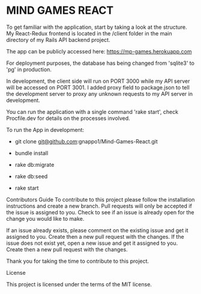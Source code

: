 # MIND GAMES REACT

To get familiar with the application, start by taking a look at the structure. My React-Redux frontend is located in the /client folder in the main directory of my Rails API backend project.

The app can be publicly accessed here: https://mp-games.herokuapp.com

For deployment purposes, the database has being changed from 'sqlite3' to 'pg' in production.

In development, the client side will run on PORT 3000 while my API server will be accessed on PORT 3001.
I added proxy field to package.json to tell the development server to proxy any unknown requests to my API server in development.

You can run the application with a single command 'rake start', check Procfile.dev for details on the processes involved.


To run the App in development:

* git clone git@github.com:gnappo1/Mind-Games-React.git

* bundle install

* rake db:migrate

* rake db:seed

* rake start

Contributors Guide To contribute to this project please follow the installation instructions and create a new branch. Pull requests will only be accepted if the issue is assigned to you. Check to see if an issue is already open for the change you would like to make.

If an issue already exists, please comment on the existing issue and get it assigned to you. Create then a new pull request with the changes.
If the issue does not exist yet, open a new issue and get it assigned to you. Create then a new pull request with the  changes.

Thank you for taking the time to contribute to this project.

License

This project is licensed under the terms of the MIT license.
